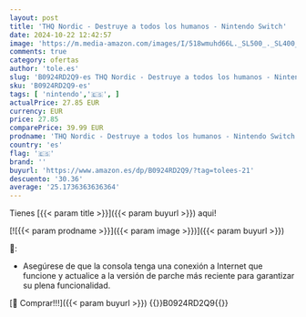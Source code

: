 ```yaml
---
layout: post
title: 'THQ Nordic - Destruye a todos los humanos - Nintendo Switch'
date: 2024-10-22 12:42:57
image: 'https://m.media-amazon.com/images/I/518wmuhd66L._SL500_._SL400_.jpg'
comments: true
category: ofertas
author: 'tole.es'
slug: 'B0924RD2Q9-es THQ Nordic - Destruye a todos los humanos - Nintendo Switch'
sku: 'B0924RD2Q9-es'
tags: [ 'nintendo','🇪🇸', ]
actualPrice: 27.85 EUR
currency: EUR
price: 27.85
comparePrice: 39.99 EUR
prodname: 'THQ Nordic - Destruye a todos los humanos - Nintendo Switch'
country: 'es'
flag: '🇪🇸'
brand: ''
buyurl: 'https://www.amazon.es/dp/B0924RD2Q9/?tag=tolees-21'
descuento: '30.36'
average: '25.1736363636364'
---
```


Tienes [{{< param title >}}]({{< param buyurl >}}) aqui!

[![{{< param prodname >}}]({{< param image >}})]({{< param buyurl >}})

🔎:

- Asegúrese de que la consola tenga una conexión a Internet que funcione y actualice a la versión de parche más reciente para garantizar su plena funcionalidad.

[🛒 Comprar!!!]({{< param buyurl >}})
{{<world>}}B0924RD2Q9{{</world>}}
